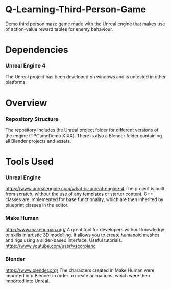 # Q-Learning-Third-Person-Game
Demo third person maze game made with the Unreal engine that makes use of action-value reward tables for enemy behaviour.
# Dependencies 
### Unreal Engine 4
The Unreal project has been developed on windows and is untested in other platforms.

# Overview
### Repository Structure
The repository includes the Unreal project folder for different versions of the engine (TPGameDemo X.XX). There is also a Blender folder containing all Blender projects and assets.

# Tools Used
### Unreal Engine
https://www.unrealengine.com/what-is-unreal-engine-4
The project is built from scratch, without the use of any templates or starter content. C++ classes are implemented for base functionality, which are then inherited by blueprint classes in the editor.
### Make Human
http://www.makehuman.org/
A great tool for developers without knowledge or skills in artistic 3D modelling. It allows you to create humanoid meshes and rigs using a slider-based interface.
Useful tutorials:  https://www.youtube.com/user/vscorpianc
### Blender
https://www.blender.org/
The characters created in Make Human were imported into Blender in order to create animations, which were then imported into Unreal.
